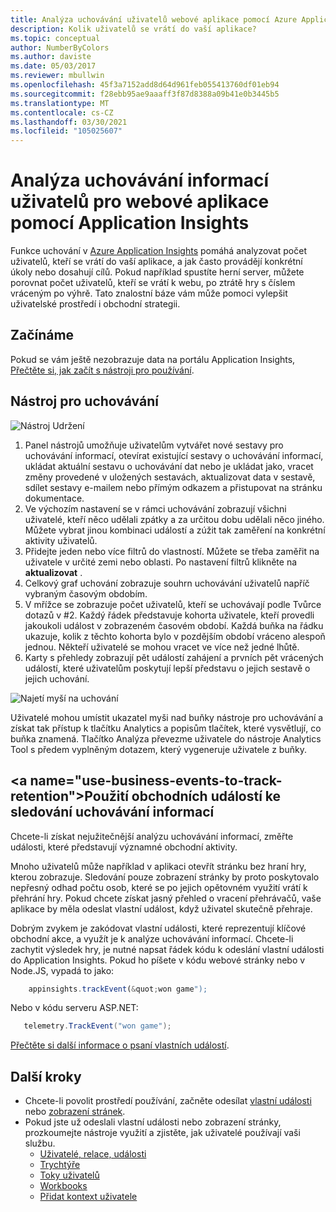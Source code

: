 ```yaml
---
title: Analýza uchovávání uživatelů webové aplikace pomocí Azure Application Insights
description: Kolik uživatelů se vrátí do vaší aplikace?
ms.topic: conceptual
author: NumberByColors
ms.author: daviste
ms.date: 05/03/2017
ms.reviewer: mbullwin
ms.openlocfilehash: 45f3a7152add8d64d961feb055413760df01eb94
ms.sourcegitcommit: f28ebb95ae9aaaff3f87d8388a09b41e0b3445b5
ms.translationtype: MT
ms.contentlocale: cs-CZ
ms.lasthandoff: 03/30/2021
ms.locfileid: "105025607"
---
```

# <a name="user-retention-analysis-for-web-applications-with-application-insights"></a>Analýza uchovávání informací uživatelů pro webové aplikace pomocí Application Insights

Funkce uchování v [Azure Application Insights](./app-insights-overview.md) pomáhá analyzovat počet uživatelů, kteří se vrátí do vaší aplikace, a jak často provádějí konkrétní úkoly nebo dosahují cílů. Pokud například spustíte herní server, můžete porovnat počet uživatelů, kteří se vrátí k webu, po ztrátě hry s číslem vráceným po výhrě. Tato znalostní báze vám může pomoci vylepšit uživatelské prostředí i obchodní strategii.

## <a name="get-started"></a>Začínáme

Pokud se vám ještě nezobrazuje data na portálu Application Insights, [Přečtěte si, jak začít s nástroji pro používání](usage-overview.md).

## <a name="the-retention-tool"></a>Nástroj pro uchovávání

![Nástroj Udržení](./media/usage-retention/retention.png)

1. Panel nástrojů umožňuje uživatelům vytvářet nové sestavy pro uchovávání informací, otevírat existující sestavy o uchovávání informací, ukládat aktuální sestavu o uchovávání dat nebo je ukládat jako, vracet změny provedené v uložených sestavách, aktualizovat data v sestavě, sdílet sestavy e-mailem nebo přímým odkazem a přistupovat na stránku dokumentace. 
2. Ve výchozím nastavení se v rámci uchovávání zobrazují všichni uživatelé, kteří něco udělali zpátky a za určitou dobu udělali něco jiného. Můžete vybrat jinou kombinaci událostí a zúžit tak zaměření na konkrétní aktivity uživatelů.
3. Přidejte jeden nebo více filtrů do vlastností. Můžete se třeba zaměřit na uživatele v určité zemi nebo oblasti. Po nastavení filtrů klikněte na **aktualizovat** . 
4. Celkový graf uchování zobrazuje souhrn uchovávání uživatelů napříč vybraným časovým obdobím. 
5. V mřížce se zobrazuje počet uživatelů, kteří se uchovávají podle Tvůrce dotazů v #2. Každý řádek představuje kohorta uživatele, kteří provedli jakoukoli událost v zobrazeném časovém období. Každá buňka na řádku ukazuje, kolik z těchto kohorta bylo v pozdějším období vráceno alespoň jednou. Někteří uživatelé se mohou vracet ve více než jedné lhůtě. 
6. Karty s přehledy zobrazují pět událostí zahájení a prvních pět vrácených událostí, které uživatelům poskytují lepší představu o jejich sestavě o jejich uchování. 

![Najetí myší na uchování](./media/usage-retention/hover.png)

Uživatelé mohou umístit ukazatel myši nad buňky nástroje pro uchovávání a získat tak přístup k tlačítku Analytics a popisům tlačítek, které vysvětlují, co buňka znamená. Tlačítko Analýza převezme uživatele do nástroje Analytics Tool s předem vyplněným dotazem, který vygeneruje uživatele z buňky. 

## <a name="use-business-events-to-track-retention&quot;></a>Použití obchodních událostí ke sledování uchovávání informací

Chcete-li získat nejužitečnější analýzu uchovávání informací, změřte události, které představují významné obchodní aktivity. 

Mnoho uživatelů může například v aplikaci otevřít stránku bez hraní hry, kterou zobrazuje. Sledování pouze zobrazení stránky by proto poskytovalo nepřesný odhad počtu osob, které se po jejich opětovném využití vrátí k přehrání hry. Pokud chcete získat jasný přehled o vracení přehrávačů, vaše aplikace by měla odeslat vlastní událost, když uživatel skutečně přehraje.  

Dobrým zvykem je zakódovat vlastní události, které reprezentují klíčové obchodní akce, a využít je k analýze uchovávání informací. Chcete-li zachytit výsledek hry, je nutné napsat řádek kódu k odeslání vlastní události do Application Insights. Pokud ho píšete v kódu webové stránky nebo v Node.JS, vypadá to jako:

```JavaScript
    appinsights.trackEvent(&quot;won game");
```

Nebo v kódu serveru ASP.NET:

```csharp
   telemetry.TrackEvent("won game");
```

[Přečtěte si další informace o psaní vlastních událostí](./api-custom-events-metrics.md#trackevent).


## <a name="next-steps"></a>Další kroky
- Chcete-li povolit prostředí používání, začněte odesílat [vlastní události](./api-custom-events-metrics.md#trackevent) nebo [zobrazení stránek](./api-custom-events-metrics.md#page-views).
- Pokud jste už odeslali vlastní události nebo zobrazení stránky, prozkoumejte nástroje využití a zjistěte, jak uživatelé používají vaši službu.
    - [Uživatelé, relace, události](usage-segmentation.md)
    - [Trychtýře](usage-funnels.md)
    - [Toky uživatelů](usage-flows.md)
    - [Workbooks](../visualize/workbooks-overview.md)
    - [Přidat kontext uživatele](./usage-overview.md)